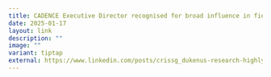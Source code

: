 ```yaml
---
title: CADENCE Executive Director recognised for broad influence in field of research
date: 2025-01-17
layout: link
description: ""
image: ""
variant: tiptap
external: https://www.linkedin.com/posts/crissg_dukenus-research-highlycited2024-activity-7267369874123841536-NsfI?utm_source=share&utm_medium=member_desktop
---
```


